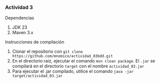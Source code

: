 ### Actividad 3

Dependencias

1. JDK 23
2. Maven 3.x

Instrucciones de compilación

1. Clonar el repositorio con ```git clone https://github.com/mnomico/actividad_03bdd.git```
2. En el directorio raiz, ejecutar el comando ```mvn clean package```. El ```.jar``` se compilará en el directorio ```target``` con el nombre ```actividad_03.jar```
3. Para ejecutar el .jar compilado, utilice el comando ```java -jar target/actividad_03.jar```

